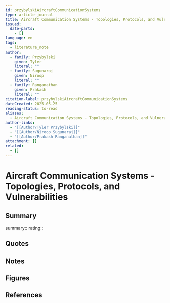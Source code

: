 ```yaml
---
id: przybylskiAircraftCommunicationSystems
type: article-journal
title: Aircraft Communication Systems - Topologies, Protocols, and Vulnerabilities
issued:
  date-parts:
    - []
language: en
tags:
  - literature_note
author:
  - family: Przybylski
    given: Tyler
    literal: ""
  - family: Sugunaraj
    given: Niroop
    literal: ""
  - family: Ranganathan
    given: Prakash
    literal: ""
citation-label: przybylskiAircraftCommunicationSystems
dateCreated: 2025-05-25
reading-status: to-read
aliases:
  - Aircraft Communication Systems - Topologies, Protocols, and Vulnerabilities
author-links:
  - "[[Author/Tyler Przybylski]]"
  - "[[Author/Niroop Sugunaraj]]"
  - "[[Author/Prakash Ranganathan]]"
attachment: []
related:
  - []
---
```


# Aircraft Communication Systems - Topologies, Protocols, and Vulnerabilities

## Summary
summary::
rating::

## Quotes

## Notes

## Figures

## References



